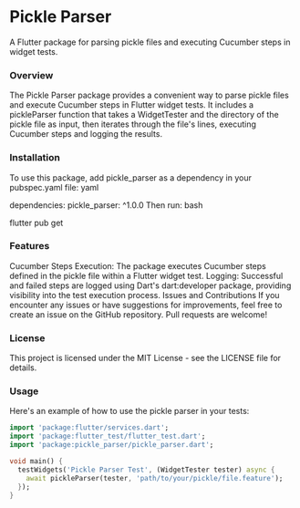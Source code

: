 <!--
This README describes the package. If you publish this package to pub.dev,
this README's contents appear on the landing page for your package.

For information about how to write a good package README, see the guide for
[writing package pages](https://dart.dev/guides/libraries/writing-package-pages).

For general information about developing packages, see the Dart guide for
[creating packages](https://dart.dev/guides/libraries/create-library-packages)
and the Flutter guide for
[developing packages and plugins](https://flutter.dev/developing-packages).
-->

# Pickle Parser

A Flutter package for parsing pickle files and executing Cucumber steps in widget tests.

### Overview

The Pickle Parser package provides a convenient way to parse pickle files and execute Cucumber steps in Flutter widget tests. It includes a pickleParser function that takes a WidgetTester and the directory of the pickle file as input, then iterates through the file's lines, executing Cucumber steps and logging the results.

### Installation

To use this package, add pickle_parser as a dependency in your pubspec.yaml file:
yaml

dependencies: pickle_parser: ^1.0.0
Then run:
bash

flutter pub get

### Features

Cucumber Steps Execution: The package executes Cucumber steps defined in the pickle file within a Flutter widget test.
Logging: Successful and failed steps are logged using Dart's dart:developer package, providing visibility into the test execution process.
Issues and Contributions
If you encounter any issues or have suggestions for improvements, feel free to create an issue on the GitHub repository.
Pull requests are welcome!

### License

This project is licensed under the MIT License - see the LICENSE file for details.

### Usage

Here's an example of how to use the pickle parser in your tests:

```dart
import 'package:flutter/services.dart';
import 'package:flutter_test/flutter_test.dart';
import 'package:pickle_parser/pickle_parser.dart';

void main() {
  testWidgets('Pickle Parser Test', (WidgetTester tester) async {
    await pickleParser(tester, 'path/to/your/pickle/file.feature');
  });
}
```
